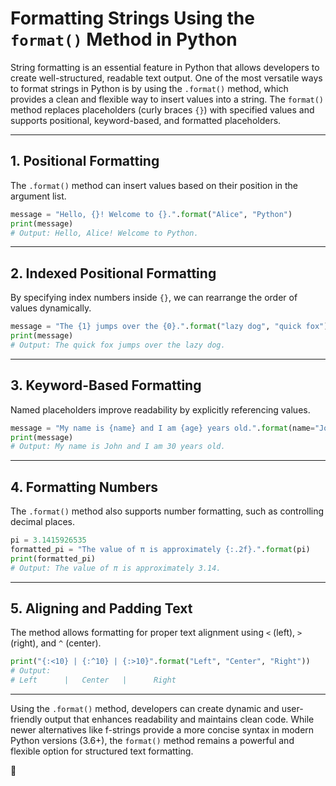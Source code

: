 # Formatting Strings Using the `format()` Method in Python

String formatting is an essential feature in Python that allows developers to create well-structured, readable text output. One of the most versatile ways to format strings in Python is by using the `.format()` method, which provides a clean and flexible way to insert values into a string. The `format()` method replaces placeholders (curly braces `{}`) with specified values and supports positional, keyword-based, and formatted placeholders.

---

## **1. Positional Formatting**
The `.format()` method can insert values based on their position in the argument list.

```python
message = "Hello, {}! Welcome to {}.".format("Alice", "Python")
print(message)  
# Output: Hello, Alice! Welcome to Python.
```

---

## **2. Indexed Positional Formatting**
By specifying index numbers inside `{}`, we can rearrange the order of values dynamically.

```python
message = "The {1} jumps over the {0}.".format("lazy dog", "quick fox")
print(message)  
# Output: The quick fox jumps over the lazy dog.
```

---

## **3. Keyword-Based Formatting**
Named placeholders improve readability by explicitly referencing values.

```python
message = "My name is {name} and I am {age} years old.".format(name="John", age=30)
print(message)  
# Output: My name is John and I am 30 years old.
```

---

## **4. Formatting Numbers**
The `.format()` method also supports number formatting, such as controlling decimal places.

```python
pi = 3.1415926535
formatted_pi = "The value of π is approximately {:.2f}.".format(pi)
print(formatted_pi)  
# Output: The value of π is approximately 3.14.
```

---

## **5. Aligning and Padding Text**
The method allows formatting for proper text alignment using `<` (left), `>` (right), and `^` (center).

```python
print("{:<10} | {:^10} | {:>10}".format("Left", "Center", "Right"))
# Output:
# Left      |   Center   |      Right
```

---

Using the `.format()` method, developers can create dynamic and user-friendly output that enhances readability and maintains clean code. While newer alternatives like f-strings provide a more concise syntax in modern Python versions (3.6+), the `format()` method remains a powerful and flexible option for structured text formatting.

🚀

